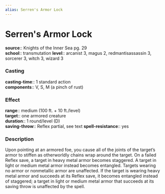 ```yaml
---
alias: Serren's Armor Lock
---
```


# Serren's Armor Lock 

**source**:: Knights of the Inner Sea pg. 29  
**school**:: transmutation
**level**:: arcanist 3, magus 2, redmantisassassin 3, sorcerer 3, witch 3, wizard 3

### Casting 

**casting-time**:: 1 standard action  
**components**:: V, S, M (a pinch of rust)

### Effect 

**range**:: medium (100 ft. + 10 ft./level)  
**target**:: one armored creature  
**duration**:: 1 round/level (D)  
**saving-throw**:: Reflex partial, see text
**spell-resistance**:: yes

### Description 

Upon pointing at an armored foe, you cause all of the joints of the target’s armor to stiffen as otherworldly chains wrap around the target. On a failed Reflex save, a target in heavy metal armor becomes staggered. A target in light or medium metal armor instead becomes entangled. Targets wearing no armor or nonmetallic armor are unaffected. If the target is wearing heavy metal armor and succeeds at its Reflex save, it becomes entangled instead of staggered; a target in light or medium metal armor that succeeds at its saving throw is unaffected by the spell.
